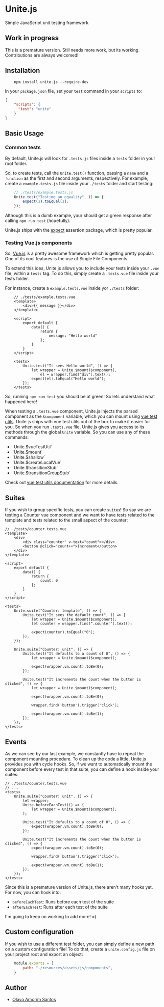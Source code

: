 # Unite.js
Simple JavaScript unit testing framework.

## Work in progress
This is a premature version. Still needs more work, but its working. Contributions are always welcomed!

## Installation
```
    npm install unite.js --require-dev
```

In your `package.json` file, set your `test` command in your `scripts` to:

```json
{
    "scripts": {
      "test": "unite"
    }
}
```

## Basic Usage

### Common tests

By default, Unite.js will look for `.tests.js` files inside a `tests` folder in your root folder.

So, to create tests, call the `Unite.test()` function, passing a `name` and a `function` as the first and second arguments, respectively. For example, create a `example.tests.js` file inside your `./tests` folder and start testing:

```js
    // ./tests/example.tests.js
    Unite.test("Testing an equality", () => {
        expect(1).toEqual(1);
    });
```  

Although this is a dumb example, your should get a green response after calling `npm run test` (hopefully). 

Unite.js ships with the [expect](https://www.npmjs.com/package/expect) assertion package, which is pretty popular.

### Testing Vue.js components

So, [Vue.js](https://vuejs.org/) is a pretty awesome framework which is getting pretty popular. One of its cool features is the use of Single File Components.

To extend this idea, Unite.js allows you to include your tests inside your `.vue` file, within a `tests` tag. To do this, simply create a `.tests.vue` file inside your tests folder.

For instance, create a `example.tests.vue` inside yor `./tests` folder:

```vue
    // ./tests/example.tests.vue
    <template>
        <div>{{ message }}</div>
    </template>
    
    <script>
        export default {
            data() {
                return {
                    message: "Hello world"
                };
            }
        }
    </script>
    
    <tests>
        Unite.test("It sees Hello world", () => {
            let wrapper = Unite.$mount($component),
                el = wrapper.find("div").text();
            expect(el).toEqual("Hello world");
        });
    </tests>
```

So, running `npm run test` you should be at green! So lets understand what happened here!

When testing a `.tests.vue` component, Unite.js injects the parsed component as the `$component` variable, which you can mount using [vue test utils](https://github.com/vuejs/vue-test-utils). Unite.js ships with vue test utils out of the box to make it easier for you. So when you run `.tests.vue` file, Unite.js gives you access to its methods through the global `Unite` variable. So you can use any of these commands:

* ´Unite.$vueTestUtil´
* ´Unite.$mount´
* ´Unite.$shallow´
* ´Unite.$createLocalVue´
* ´Unite.$transitionStub´
* ´Unite.$transitionGroupStub´

Check out [vue test utils documentation](https://vue-test-utils.vuejs.org/) for more details.

## Suites

If you wish to group specific tests, you can create `suites`! So say we are testing a Counter vue component and we want to have tests related to the template and tests related to the small aspect of the counter:

```vue
// ./tests/counter.tests.vue
<template>
    <div>
        <div class="counter" v-text="count"></div>
        <button @click="count++">Increment</button>
    </div>
</template>

<script>
    export default {
        data() {
            return {
                count: 0
            };
        }
    }
</script>

<tests>
    Unite.suite("Counter: template", () => {
        Unite.test("It sees the default count", () => {
            let wrapper = Unite.$mount($component);
            let counter = wrapper.find(".counter").text();

            expect(counter).toEqual("0");
        });
    });

    Unite.suite("Counter: unit", () => {
        Unite.test("It defaults to a count of 0", () => {
            let wrapper = Unite.$mount($component);

            expect(wrapper.vm.count).toBe(0);
        });

        Unite.test("It increments the count when the button is clicked", () => {
            let wrapper = Unite.$mount($component);

            expect(wrapper.vm.count).toBe(0);

            wrapper.find('button').trigger('click');

            expect(wrapper.vm.count).toBe(1);
        });
    });
</tests>
```

## Events

As we can see by our last example, we constantly have to repeat the component mounting procedure. To clean up the code a little, Unite.js provides you with cycle hooks. So, if we want to automatically mount the component before every test in that suite, you can define a hook inside your suites:

```vue
// ./tests/counter.tests.vue
// ...
<tests>
    Unite.suite("Counter: unit", () => {
        let wrapper;
        Unite.beforeEachTest(() => {
            let wrapper = Unite.$mount($component);
        );
        
        Unite.test("It defaults to a count of 0", () => {
            expect(wrapper.vm.count).toBe(0);
        });

        Unite.test("It increments the count when the button is clicked", () => {
            expect(wrapper.vm.count).toBe(0);

            wrapper.find('button').trigger('click');

            expect(wrapper.vm.count).toBe(1);
        });
    });
</tests>
```

Since this is a premature version of Unite.js, there aren't many hooks yet. For now, you can hook into:

* `beforeEachTest`: Runs before each test of the suite
* `afterEachTest`: Runs after each test of the suite

I'm going to keep on working to add more! =)

## Custom configuration

If you wish to use a different test folder, you can simply define a new path on a custom configuration file! To do that, create a `unite.config.js` file on your project root and export an object:

```js
    module.exports = {
        path: "./resources/assets/js/components",
    }
```

## Author
* [Olavo Amorim Santos](https://github.com/olavoasantos)